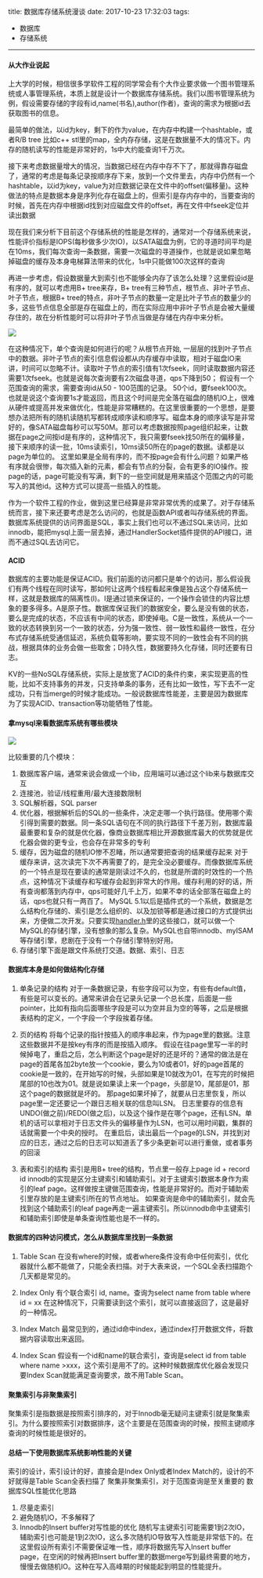 title: 数据库存储系统漫谈
date: 2017-10-23 17:32:03
tags: 
- 数据库
- 存储系统
---

#### 从大作业说起

上大学的时候，相信很多学软件工程的同学常会有个大作业要求做一个图书管理系统或人事管理系统，本质上就是设计一个数据库存储系统。我们以图书管理系统为例，假设需要存储的字段有id,name(书名),author(作者)，查询的需求为根据id去获取图书的信息。

最简单的做法，以id为key，剩下的作为value，在内存中构建一个hashtable，或者R/B tree 比如c++ stl里的map，全内存存储，这是在数据量不大的情况下。内存的随机读写的性能是非常好的，1s中大约能查询1千万次。

接下来考虑数据量增大的情况，当数据已经在内存中存不下了，那就得靠存磁盘了，通常的考虑是每条记录按顺序存下来，放到一个文件里去，内存中仍然有一个hashtable，以id为key，value为对应数据记录在文件中的offset(偏移量)。这种做法的特点是数据本身是序列化存在磁盘上的，但索引是存内存中的，当要查询的时候，首先在内存中根据id找到对应磁盘文件的offset，再在文件中fseek定位并读出数据

现在我们来分析下目前这个存储系统的性能是怎样的，通常对一个存储系统来说，性能评价指标是IOPS(每秒做多少次IO)，以SATA磁盘为例，它的寻道时间平均是在10ms，我们每次查询一条数据，需要一次磁盘的寻道操作，也就是说如果忽略掉磁盘的缓存及本身电梯算法带来的优化，1s中只能做100次这样的查询

再进一步考虑，假设数据量大到索引也不能够全内存了该怎么处理？这里假设id是有序的，就可以考虑用B+ tree来存，B+ tree有三种节点，根节点、非叶子节点、叶子节点，根据B+ tree的特点，非叶子节点的数量一定是比叶子节点的数量少的多，这些节点信息全部是存在磁盘上的，而在实际应用中非叶子节点是会被大量缓存住的，故在分析性能时可以将非叶子节点当做是存储在内存中来分析。

![](http://mingyi-1251130916.file.myqcloud.com/blog/B%2BTREE.jpeg)

在这种情况下，单个查询是如何进行的呢？从根节点开始, 一层层的找到叶子节点中的数据。非叶子节点的索引信息假设都从内存缓存中读取，相对于磁盘IO来讲，时间可以忽略不计。读取叶子节点的索引值有1次fseek，同时读取数据内容还需要1次fseek。也就是说每次查询要有2次磁盘寻道，qps下降到50；
假设有一个范围查询的需求，需要查询id从50 - 100范围的记录。 50个id，要fseek100次。也就是说这个查询要1s才能返回，而且这个时间是完全落在磁盘的随机IO上，很难从硬件或提高并发来做优化，性能是非常糟糕的。在这里很重要的一个思想，是要想办法把所有的随机读随机写都转成顺序读和顺序写。磁盘本身的顺序读写是非常好的，像SATA磁盘每秒可以写50M。那可以考虑数据按照page组织起来，让数据在page之间按id是有序的，这种情况下，我只需要fseek找50所在的偏移量，接下来顺序的读一批，10ms读索引，10ms读50所在的page的数据。读都是以page为单位的。
这里如果是全局有序的，而不按page会有什么问题？如果严格有序就会很惨，每次插入新的元素，都会有节点的分裂，会有更多的IO操作。按page的话，page可能没有写满，剩下的一些空间就是用来插这个范围之内的可能写入的其他id。这种方式可以提高一些插入的性能。

作为一个软件工程的作业，做到这里已经算是非常非常优秀的成果了。对于存储系统而言，接下来还要考虑是怎么访问的，也就是函数API或者叫存储系统的界面。数据库系统提供的访问界面是SQL，事实上我们也可以不通过SQL来访问，比如innodb，能把mysql上面一层去掉，通过HandlerSocket插件提供的API接口，进而不通过SQL去访问它。

#### ACID

数据库的主要功能是保证ACID。我们前面的访问都只是单个的访问，那么假设我们有两个线程在同时读写，那如何让这两个线程看起来像是独占这个存储系统一样，这就是数据库的隔离性(I)。I是通过锁来保证的，一个操作会锁住的内容比想象的要多得多。A是原子性。数据库保证我们的数据安全，要么是没有做的状态，要么是完成的状态，不应该有中间的状态，即使掉电。C是一致性，系统从一个一致的状态转换到另一个一致的状态，分为强一致性、弱一致性和最终一致性，在分布式存储系统受通信延迟，系统负载等影响，要实现不同的一致性会有不同的挑战，根据具体的业务会做一些取舍；D持久性，数据要持久化存储，同时还要有日志。

KV的一些NoSQL存储系统，实际上是放宽了ACID的条件约束，来实现更高的性能，比如不支持事务的并发，只支持单条的事务，还有比如一致性，写下去不一定成功，只有当merge的时候才能成功。一般说数据库性能差，主要是因为数据库为了实现ACID、transaction等功能牺牲了性能。


#### 拿mysql来看数据库系统有哪些模块

![](http://mingyi-1251130916.file.myqcloud.com/blog/mysql-engine-overview.png)

比较重要的几个模块：
1. 数据库客户端，通常来说会做成一个lib，应用端可以通过这个lib来与数据库交互
2. 连接池，验证/线程重用/最大连接数限制
3. SQL解析器，SQL parser
4. 优化器，根据解析后的SQL的一些条件，决定走哪一个执行路径。使用哪个索引得到需要的数据。同一条SQL语句在不同的执行路径下千差万别，数据库最最重要和复杂的就是优化器，像商业数据库相比开源数据库最大的优势就是优化器会做的更专业，也会存在非常多的专利
5. 缓存，因为磁盘的随机IO惨不忍睹，所以通常要把查询的结果缓存起来
对于缓存来讲，这次读完下次不再需要了的，是完全没必要缓存。而像数据库系统的一个特点是现在要读的通常是刚读过不久的，也就是所谓的时效性的一个热点，这种情况下读缓存和写缓存会起到非常大的作用。缓存利用的好的话，所有查询都落到内存中，qps可能好几千上万，如果不幸的话全部落在磁盘上的话，qps也就只有一两百了。
MySQL 5.1以后是插件式的一个系统，数据是怎么结构化存储的、索引是怎么组织的、以及加锁等都是通过接口的方式提供出来，方便做二次开发。只要实现[handler.h](https://github.com/mysql/mysql-server/blob/5.7/sql/handler.h)里的这些接口，就可以做一个MySQL的存储引擎，没有想象的那么复杂。MySQL也自带innodb、myISAM等存储引擎，悲剧在于没有一个存储引擎特别好用。
6. 存储引擎下面是跟文件系统打交道。数据、索引、日志

#### 数据库本身是如何做结构化存储
1. 单条记录的结构
对于一条数据记录，有些字段可以为空，有些有default值，有些是可以变长的。通常来讲会在记录头记录一个总长度，后面是一些pointer，比如有指向后面哪些字段是可以为空并且为空的等等，之后是根据表结构的定义，一个字段一个字段挨着存储。

2. 页的结构
将每个记录的指针按插入的顺序串起来，作为page里的数据。注意这些数据并不是按key有序的而是按插入顺序。
假设在往page里写一半的时候掉电了，重启之后，怎么判断这个page是好的还是坏的？通常的做法是在page的首尾各加2byte放一个cookie，要么为10或者01，好的page首尾的cookie是一致的，在开始写的时候，头部如果是10就改为01，在写完的时候把尾部的10也改为01。就是说如果读上来一个page，头部是10，尾部是01，那这个page的数据就是坏的。
那page如果坏掉了，就要从日志里恢复，所以page里一定还要记一个跟日志相关联的信息叫LSN。 
日志里要存的信息有 UNDO(做之前)/REDO(做之后)，以及这个操作是在哪个page，还有LSN。单机的话可以拿相对于日志文件头的偏移量作为LSN，也可以用时间戳，集群的话就需要一个中央的授时。
在重启后，读出最后一个page的LSN，并找到对应的日志，通过之后的日志可以知道丢了多少条更新可以进行重做，或者事务的回滚

3. 表和索引的结构
索引是用B+ tree的结构，节点里一般存上page id + record id
innodb的实现是区分主键索引和辅助索引。对于主键索引数据本身作为索引的leaf page。这样做按主键做范围查询，性能是非常好的。而对于辅助索引里存放的是主键索引所在的节点地址。
如果查询是命中的辅助索引，就会先找到这个辅助索引的leaf page再走一遍主键索引。所以innodb命中主键索引和辅助索引即使是单条查询性能也是不一样的。

#### 数据库的四种访问模式，怎么从数据库里找到一条数据
1. Table Scan
在没有where的时候，或者where条件没有命中任何索引，优化器就什么都不能做了，只能全表扫描。对于大表来说，一个SQL全表扫描跑个几天都是常见的。

2. Index Only
有个联合索引 id, name。查询为select name from table where id = xx 在这种情况下，只需要读到这个索引，就可以直接返回了，这是最好的一种情况。

3. Index Match
最常见到的，通过id命中index，通过index打开数据文件，将数据内容读取出来返回。

4. Index Scan
假设有一个id和name的联合索引，查询是select id from table where name >xxx，这个索引是用不了的。这种时候数据库优化器会发现只要Index Scan就能满足查询要求，故不用Table Scan。

#### 聚集索引与非聚集索引
聚集索引是指数据是按照索引排序的，对于Innodb毫无疑问主键索引就是聚集索引。为什么要按照索引对数据排序，这个主要是在范围查询的时候，按照主键顺序查询的时候性能是很好的。

#### 总结一下使用数据库系统影响性能的关键
索引的设计，索引设计的好，直接会是Index Only或者Index Match的，设计的不好就得是Table Scan全表扫描了
聚集非聚集索引，对于范围查询是至关重要的
数据库SQL性能优化思路
1. 尽量走索引
2. 避免随机IO，不多解释了
3. Innodb的Insert buffer对写性能的优化
随机写主键索引可能需要1到2次IO，辅助索引也可能是1到2次IO，这么多次随机IO导致写入性能是非常低下的。在这里假设所有索引不需要保证唯一性，顺序将数据先写入Insert buffer page，在空闲的时候再把Insert buffer里的数据merge写到最终需要的地方，慢慢去做随机IO。这种在写入高峰期的时候能起到明显的性能提升。